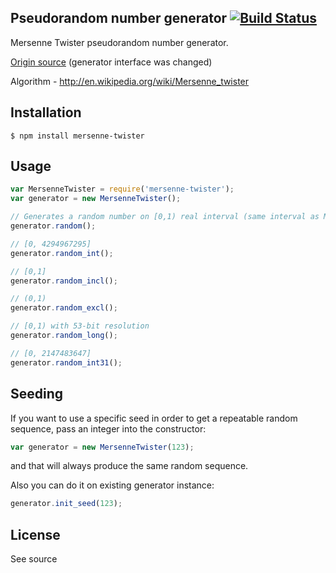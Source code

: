 ## Pseudorandom number generator [![Build Status](https://travis-ci.org/boo1ean/mersenne-twister.png?branch=master)](https://travis-ci.org/boo1ean/mersenne-twister)

Mersenne Twister pseudorandom number generator.

[Origin source](https://gist.github.com/banksean/300494) (generator interface was changed)

Algorithm - http://en.wikipedia.org/wiki/Mersenne_twister

## Installation

    $ npm install mersenne-twister

## Usage

```javascript
var MersenneTwister = require('mersenne-twister');
var generator = new MersenneTwister();

// Generates a random number on [0,1) real interval (same interval as Math.random)
generator.random();

// [0, 4294967295]
generator.random_int();

// [0,1]
generator.random_incl();

// (0,1)
generator.random_excl();

// [0,1) with 53-bit resolution
generator.random_long();

// [0, 2147483647]
generator.random_int31();
```

## Seeding

If you want to use a specific seed in order to get a repeatable random sequence, pass an integer into the constructor:

```javascript
var generator = new MersenneTwister(123);
``` 

and that will always produce the same random sequence.

Also you can do it on existing generator instance:

```javascript
generator.init_seed(123);
```

## License

See source
